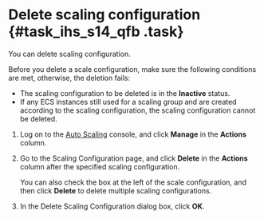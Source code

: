 # Delete scaling configuration {#task_ihs_s14_qfb .task}

You can delete scaling configuration.

Before you delete a scale configuration, make sure the following conditions are met, otherwise, the deletion fails:

-   The scaling configuration to be deleted is in the **Inactive** status.
-   If any ECS instances still used for a scaling group and are created according to the scaling configuration, the scaling configuration cannot be deleted.

1.  Log on to the [Auto Scaling](https://partners-intl.console.aliyun.com/#/ess) console, and click **Manage** in the **Actions** column. 
2.  Go to the Scaling Configuration page, and click **Delete** in the **Actions** column after the specified scaling configuration. 

    You can also check the box at the left of the scale configuration, and then click **Delete** to delete multiple scaling configurations.

3.  In the Delete Scaling Configuration dialog box, click **OK**. 

